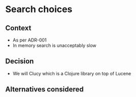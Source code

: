# Search choices

## Context

* As per ADR-001
* In memory search is unacceptably slow

## Decision

* We will Clucy which is a Clojure library on top of Lucene

## Alternatives considered


